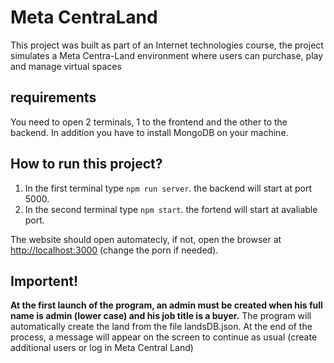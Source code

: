 # Meta CentraLand

This project was built as part of an Internet technologies course, the project simulates a Meta Centra-Land environment where users can purchase, play and manage virtual spaces

## requirements
You need to open 2 terminals, 1 to the frontend and the other to the backend.
In addition you have to install MongoDB on your machine.

## How to run this project?
1.  In the first terminal type `npm run server`. the backend will start at port 5000.
2.  In the second terminal type `npm start`. the fortend will start at avaliable port.

The website should open automatecly, if not, open the browser at [http://localhost:3000](http://localhost:3000) (change the porn if needed).

## Importent!
**At the first launch of the program, an admin must be created when his full name is admin (lower case) and his job title is a buyer.**
The program will automatically create the land from the file landsDB.json. At the end of the process, a message will appear on the screen to continue as usual (create additional users or log in Meta Central Land)
